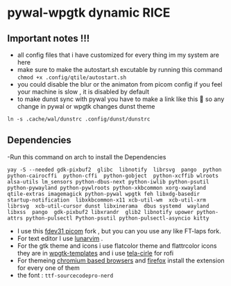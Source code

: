 # pywal-wpgtk dynamic RICE

## Important notes !!!
- all config files that i have customized for every thing im my system are here
- make sure to make the autostart.sh excutable by running this command ```chmod +x .config/qtile/autostart.sh```
- you could disable the blur or the animaton from picom config if you feel your machine is slow , it is disabled by default
- to make dunst sync with pywal you have to make a link like this 🔻 so any change in pywal or wpgtk changes dunst theme
```
ln -s .cache/wal/dunstrc .config/dunst/dunstrc
```
 
## Dependencies 
-Run this command on arch to install the Dependencies 
```
yay -S --needed gdk-pixbuf2  glibc  libnotify  librsvg  pango  python python-cairocffi  python-cffi  python-gobject  python-xcffib wlroots alsa-utils lm_sensors python-dbus-next python-iwlib python-psutil python-pywayland python-pywlroots python-xkbcommon xorg-xwayland qtile-extras imagemagick python-pywal wpgtk feh libxdg-basedir  startup-notification  libxkbcommon-x11 xcb-util-wm  xcb-util-xrm  librsvg  xcb-util-cursor dunst libxinerama  dbus systemd  wayland  libxss  pango  gdk-pixbuf2 libxrandr  glib2 libnotify upower python-attrs python-pulsectl Python-psutil python-pulsectl-asyncio kitty 
```

- I use this [fdev31 picom](https://github.com/fdev31/picom) fork , but you can you use any like FT-laps fork.
- For text editor I use [lunarvim](https://github.com/LunarVim/LunarVim) .
- For the gtk theme and icons i use flatcolor theme and flattrcolor icons they are in  [wpgtk-templates](https://github.com/deviantfero/wpgtk-templates) and i use [tela-cirle](https://github.com/vinceliuice/Tela-circle-icon-theme) for rofi 
- For themeing [chromium based browsers](https://github.com/dylanaraps/pywal) and [firefox](https://github.com/Frewacom/pywalfox/) install the extension for every one of them
- the font : ```ttf-sourcecodepro-nerd``` 


